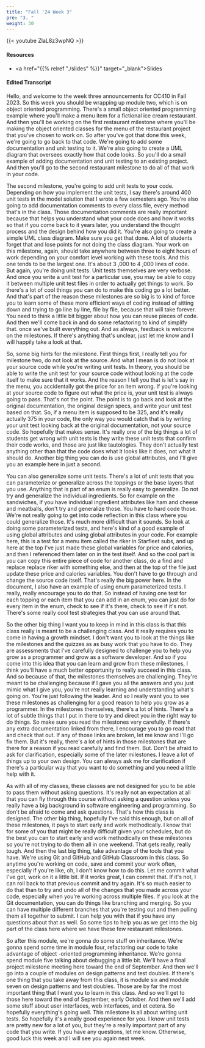 ```yaml
---
title: "Fall '24 Week 3"
pre: "3. "
weight: 30
---
```


{{< youtube ZlaL8z3wpNQ >}}

#### Resources

* <a href="{{% relref "./slides" %}}" target="_blank">Slides</a>

#### Edited Transcript

Hello, and welcome to the week three announcements for CC410 in Fall 2023. So this week you should be wrapping up module two, which is on object oriented programming. There's a small object oriented programming example where you'll make a menu item for a fictional ice cream restaurant. And then you'll be working on the first restaurant milestone where you'll be making the object oriented classes for the menu of the restaurant project that you've chosen to work on. So after you've got that done this week, we're going to go back to that code. We're going to add some documentation and unit testing to it. We're also going to create a UML diagram that oversees exactly how that code looks. So you'll do a small example of adding documentation and unit testing to an existing project. And then you'll go to the second restaurant milestone to do all of that work in your code. 

The second milestone, you're going to add unit tests to your code. Depending on how you implement the unit tests, I say there's around 400 unit tests in the model solution that I wrote a few semesters ago. You're also going to add documentation comments to every class file, every method that's in the class. Those documentation comments are really important because that helps you understand what your code does and how it works so that if you come back to it years later, you understand the thought process and the design behind how you did it. You're also going to create a simple UML class diagram. Make sure you get that done. A lot of students forget that and lose points for not doing the class diagram. Your work on this milestone, again, should take anywhere between three to eight hours of work depending on your comfort level working with these tools. And this one tends to be the largest one. It's about 3 ,000 to 4 ,000 lines of code. But again, you're doing unit tests. Unit tests themselves are very verbose. And once you write a unit test for a particular use, you may be able to copy it between multiple unit test files in order to actually get things to work. So there's a lot of cool things you can do to make this coding go a lot better. And that's part of the reason these milestones are so big is to kind of force you to learn some of these more efficient ways of coding instead of sitting down and trying to go line by line, file by file, because that will take forever. You need to think a little bit bigger about how you can reuse pieces of code. And then we'll come back in and do some refactoring to kind of simplify that. once we've built everything out. And as always, feedback is welcome on the milestones. If there's anything that's unclear, just let me know and I will happily take a look at that. 

So, some big hints for the milestone. First things first, I really tell you for milestone two, do not look at the source. And what I mean is do not look at your source code while you're writing unit tests. In theory, you should be able to write the unit test for your source code without looking at the code itself to make sure that it works. And the reason I tell you that is let's say in the menu, you accidentally got the price for an item wrong. If you're looking at your source code to figure out what the price is, your unit test is always going to pass. That's not the point. The point is to go back and look at the original documentation, the original design specs, and write your unit test based on that. So, if a menu item is supposed to be 325, and it's really actually 375 in your code, the only way you would catch that is by writing your unit test looking back at the original documentation, not your source code. So hopefully that makes sense. It's really one of the big things a lot of students get wrong with unit tests is they write these unit tests that confirm their code works, and those are just like tautologies. They don't actually test anything other than that the code does what it looks like it does, not what it should do. Another big thing you can do is use global attributes, and I'll give you an example here in just a second. 

You can also generalize some unit tests. There's a lot of unit tests that you can parameterize or generalize across the toppings or the base layers that you use. Anything that is part of an enum is really easy to generalize. Do not try and generalize the individual ingredients. So for example on the sandwiches, if you have individual ingredient attributes like ham and cheese and meatballs, don't try and generalize those. You have to hard code those. We're not really going to get into code reflection in this class where you could generalize those. It's much more difficult than it sounds. So look at doing some parameterized tests, and here's kind of a good example of using global attributes and using global attributes in your code. For example here, this is a test for a menu item called the riker in Starfleet subs, and up here at the top I've just made these global variables for price and calories, and then I referenced them later on in the test itself. And so the cool part is you can copy this entire piece of code for another class, do a find and replace replace riker with something else, and then at the top of the file just update these price and calories variables. You don't have to go through and change the source code itself. That's really the big power here. In the document, I also have an example of using enum parameterized tests. I really, really encourage you to do that. So instead of having one test for each topping or each item that you can add in an enum, you can just do for every item in the enum, check to see if it's there, check to see if it's not. There's some really cool test strategies that you can use around that. 

So the other big thing I want you to keep in mind in this class is that this class really is meant to be a challenging class. And it really requires you to come in having a growth mindset. I don't want you to look at the things like the milestones and the quizzes as as busy work that you have to do. They are assessments that I've carefully designed to challenge you to help you grow as a programmer and grow as a software developer. And so if you come into this idea that you can learn and grow from these milestones, I think you'll have a much better opportunity to really succeed in this class. And so because of that, the milestones themselves are challenging. They're meant to be challenging because if I gave you all the answers and you just mimic what I give you, you're not really learning and understanding what's going on. You're just following the leader. And so I really want you to see these milestones as challenging for a good reason to help you grow as a programmer. In the milestones themselves, there's a lot of hints. There's a lot of subtle things that I put in there to try and direct you in the right way to do things. So make sure you read the milestones very carefully. If there's any extra documentation linked from there, I encourage you to go read that and check that out. If any of those links are broken, let me know and I'll go fix them. But it's really, there's a lot of hints in those milestones that are there for a reason if you read carefully and find them. But. Don't be afraid to ask for clarification, especially some of the later milestones. I leave a lot of things up to your own design. You can always ask me for clarification if there's a particular way that you want to do something and you need a little help with it. 

As with all of my classes, these classes are not designed for you to be able to pass them without asking questions. It's really not an expectation at all that you can fly through this course without asking a question unless you really have a big background in software engineering and programming. So don't be afraid to come and ask questions. That's how this class is designed. The other big thing, hopefully I've said this enough, but on all of these milestones, it pays to start early and work methodically. I know that for some of you that might be really difficult given your schedules, but do the best you can to start early and work methodically on these milestones so you're not trying to do them all in one weekend. That gets really, really tough. And then the last big thing, take advantage of the tools that you have. We're using Git and GitHub and GitHub Classroom in this class. So anytime you're working on code, save and commit your work often, especially if you're like, oh, I don't know how to do this. Let me commit what I've got, work on it a little bit. If it works great, I can commit that. If it's not, I can roll back to that previous commit and try again. It's so much easier to do that than to try and undo all of the changes that you made across your code, especially when you're working across multiple files. If you look at the Git documentation, you can do things like branching and merging. So you can have multiple different branches that you're testing out and then pulling them all together to submit. I can help you with that if you have any questions about that as well. So some tips to help you as we get into the big part of the class here where we have these few restaurant milestones. 

So after this module, we're gonna do some stuff on inheritance. We're gonna spend some time in module four, refactoring our code to take advantage of object -oriented programming inheritance. We're gonna spend module five talking about debugging a little bit. We'll have a final project milestone meeting here toward the end of September. And then we'll go into a couple of modules on design patterns and test doubles. If there's one thing that you take away from this class, it is module six and module seven on design patterns and test doubles. Those are by far the most important thing that I want you to learn in this class. And so we'll get to those here toward the end of September, early October. And then we'll add some stuff about user interfaces, web interfaces, and et cetera. So hopefully everything's going well. This milestone is all about writing unit tests. So hopefully it's a really good experience for you. I know unit tests are pretty new for a lot of you, but they're a really important part of any code that you write. If you have any questions, let me know. Otherwise, good luck this week and I will see you again next week. 
